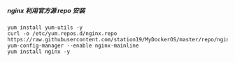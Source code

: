 ##### nginx 利用官方源 repo 安装 
```
yum install yum-utils -y
curl -o /etc/yum.repos.d/nginx.repo https://raw.githubusercontent.com/station19/MyDockerOS/master/repo/nginx.repo
yum-config-manager --enable nginx-mainline
yum install nginx -y
```

